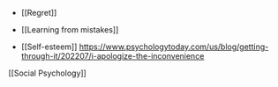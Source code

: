 - [[Regret]]
- [[Learning from mistakes]]

- [[Self-esteem]] https://www.psychologytoday.com/us/blog/getting-through-it/202207/i-apologize-the-inconvenience

[[Social Psychology]]
